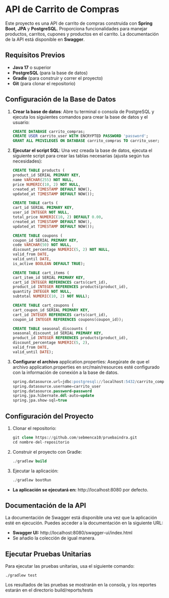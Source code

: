 # API de Carrito de Compras

Este proyecto es una API de carrito de compras construida con **Spring Boot**, **JPA** y **PostgreSQL**. Proporciona funcionalidades para manejar productos, carritos, cupones y productos en el carrito. La documentación de la API está disponible en **Swagger**.

## Requisitos Previos

- **Java 17** o superior
- **PostgreSQL** (para la base de datos)
- **Gradle** (para construir y correr el proyecto)
- **Git** (para clonar el repositorio)

## Configuración de la Base de Datos

1. **Crear la base de datos**: Abre tu terminal o consola de PostgreSQL y ejecuta los siguientes comandos para crear la base de datos y el usuario:

   ```sql
   CREATE DATABASE carrito_compras;
   CREATE USER carrito_user WITH ENCRYPTED PASSWORD 'password';
   GRANT ALL PRIVILEGES ON DATABASE carrito_compras TO carrito_user;

2. **Ejecutar el script SQL**: Una vez creada la base de datos, ejecuta el siguiente script para crear las tablas necesarias (ajusta según tus necesidades):

    ```sql
   CREATE TABLE products (
    product_id SERIAL PRIMARY KEY,
    name VARCHAR(255) NOT NULL,
    price NUMERIC(10, 2) NOT NULL,
    created_at TIMESTAMP DEFAULT NOW(),
    updated_at TIMESTAMP DEFAULT NOW());
    
   CREATE TABLE carts (
    cart_id SERIAL PRIMARY KEY,
    user_id INTEGER NOT NULL,
    total_price NUMERIC(10, 2) DEFAULT 0.00,
    created_at TIMESTAMP DEFAULT NOW(),
    updated_at TIMESTAMP DEFAULT NOW());

    CREATE TABLE coupons (
    coupon_id SERIAL PRIMARY KEY,
    code VARCHAR(50) NOT NULL,
    discount_percentage NUMERIC(5, 2) NOT NULL,
    valid_from DATE,
    valid_until DATE,
    is_active BOOLEAN DEFAULT TRUE); 
   
   CREATE TABLE cart_items (
    cart_item_id SERIAL PRIMARY KEY,
    cart_id INTEGER REFERENCES carts(cart_id),
    product_id INTEGER REFERENCES products(product_id),
    quantity INTEGER NOT NULL,
    subtotal NUMERIC(10, 2) NOT NULL);
   
   CREATE TABLE cart_coupons (
    cart_coupon_id SERIAL PRIMARY KEY,
    cart_id INTEGER REFERENCES carts(cart_id),
    coupon_id INTEGER REFERENCES coupons(coupon_id));
   
   CREATE TABLE seasonal_discounts (
    seasonal_discount_id SERIAL PRIMARY KEY,
    product_id INTEGER REFERENCES products(product_id),
    discount_percentage NUMERIC(5, 2),
    valid_from DATE,
    valid_until DATE);
   
3. **Configurar el archivo** application.properties: Asegúrate de que el archivo application.properties en src/main/resources esté configurado con la información de conexión a la base de datos.

    ```sql
   spring.datasource.url=jdbc:postgresql://localhost:5432/carrito_compras
   spring.datasource.username=carrito_user
   spring.datasource.password=password
   spring.jpa.hibernate.ddl-auto=update
   spring.jpa.show-sql=true

## Configuración del Proyecto

1. Clonar el repositorio:

    ```sql
    git clone https://github.com/sebmenca10/pruebaindra.git
    cd nombre-del-repositorio

2. Construir el proyecto con Gradle:

    ```sql
    ./gradlew build

3. Ejecutar la aplicación:

    ```sql
    ./gradlew bootRun

- **La aplicación se ejecutará en:** http://localhost:8080 por defecto.

## Documentación de la API

La documentación de Swagger está disponible una vez que la aplicación esté en ejecución. Puedes acceder a la documentación en la siguiente URL:
- **Swagger UI:** http://localhost:8080/swagger-ui/index.html
- Se añadio la colección de igual manera.

## Ejecutar Pruebas Unitarias

Para ejecutar las pruebas unitarias, usa el siguiente comando:

    ./gradlew test

Los resultados de las pruebas se mostrarán en la consola, y los reportes estarán en el directorio build/reports/tests